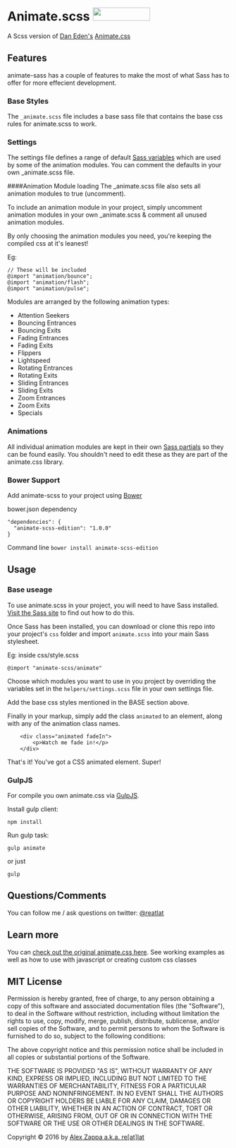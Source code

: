 # Animate.scss [<img src="http://benschwarz.github.io/bower-badges/badge@2x.png" width="130" height="30">](#user-content-bower-support)
A Scss version of [Dan Eden's](https://github.com/daneden) [Animate.css](http://daneden.me/animate)

## Features
animate-sass has a couple of features to make the most of what Sass has to offer for more effecient development.

### Base Styles
The `_animate.scss` file includes a base sass file that contains the base css rules for animate.scss to work.

### Settings
The settings file defines a range of default [Sass variables](http://sass-lang.com/documentation/file.SASS_REFERENCE.html#variables_) which are used by some of the animation modules. You can comment the defaults in your own _animate.scss file.

####Animation Module loading
The _animate.scss file also sets all animation modules to true (uncomment).

To include an animation module in your project, simply uncomment animation modules in your own _animate.scss & comment all unused animation modules.

By only choosing the animation modules you need, you're keeping the compiled css at it's leanest!

Eg:
````
// These will be included
@import "animation/bounce";
@import "animation/flash";
@import "animation/pulse";
````

Modules are arranged by the following animation types:
- Attention Seekers
- Bouncing Entrances
- Bouncing Exits
- Fading Entrances
- Fading Exits
- Flippers
- Lightspeed
- Rotating Entrances
- Rotating Exits
- Sliding Entrances
- Sliding Exits
- Zoom Entrances
- Zoom Exits
- Specials

### Animations
All individual animation modules are kept in their own [Sass partials](http://sass-lang.com/documentation/file.SASS_REFERENCE.html#partials) so they can be found easily. You shouldn't need to edit these as they are part of the animate.css library.

### Bower Support
Add animate-scss to your project using [Bower](http://bower.io)

bower.json dependency
````
"dependencies": {
  "animate-scss-edition": "1.0.0"
}
````

Command line
`bower install animate-scss-edition`

## Usage
### Base useage
To use animate.scss in your project, you will need to have Sass installed. [Visit the Sass site](http://sass-lang.com/) to find out how to do this.

Once Sass has been installed, you can download or clone this repo into your project's `css` folder and import `animate.scss` into your main Sass stylesheet.

Eg: inside css/style.scss
````
@import "animate-scss/animate"
````

Choose which modules you want to use in you project by overriding the variables set in the `helpers/settings.scss` file in your own settings file.

Add the base css styles mentioned in the BASE section above.

Finally in your markup, simply add the class `animated` to an element, along with any of the animation class names.

````
    <div class="animated fadeIn">
    	<p>Watch me fade in!</p>
    </div>
````

That's it! You've got a CSS animated element. Super!

### GulpJS
For compile you own animate.css via [GulpJS](http://gulpjs.com/).

Install gulp client:
```
npm install
```
Run gulp task:
```
gulp animate
```
or just
```
gulp
```

## Questions/Comments
You can follow me / ask questions on twitter: [@reatlat](http://www.twitter.com/reatlat)

## Learn more
You can [check out the original animate.css here](http://daneden.me/animate). See working examples as well as how to use with javascript or creating custom css classes

## MIT License
Permission is hereby granted, free of charge, to any person obtaining a copy
of this software and associated documentation files (the "Software"), to deal
in the Software without restriction, including without limitation the rights
to use, copy, modify, merge, publish, distribute, sublicense, and/or sell
copies of the Software, and to permit persons to whom the Software is
furnished to do so, subject to the following conditions:

The above copyright notice and this permission notice shall be included in
all copies or substantial portions of the Software.

THE SOFTWARE IS PROVIDED "AS IS", WITHOUT WARRANTY OF ANY KIND, EXPRESS OR
IMPLIED, INCLUDING BUT NOT LIMITED TO THE WARRANTIES OF MERCHANTABILITY,
FITNESS FOR A PARTICULAR PURPOSE AND NONINFRINGEMENT. IN NO EVENT SHALL THE
AUTHORS OR COPYRIGHT HOLDERS BE LIABLE FOR ANY CLAIM, DAMAGES OR OTHER
LIABILITY, WHETHER IN AN ACTION OF CONTRACT, TORT OR OTHERWISE, ARISING FROM,
OUT OF OR IN CONNECTION WITH THE SOFTWARE OR THE USE OR OTHER DEALINGS IN
THE SOFTWARE.

Copyright © 2016 by [Alex Zappa a.k.a. re[at]lat](https://github.com/reatlat)
